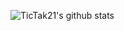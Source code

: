 ![TicTak21's github stats](https://github-readme-stats.vercel.app/api?username=TicTak21&show_icons=true&theme=onedark&count_private=true)
<!-- ![Top Langs](https://github-readme-stats.vercel.app/api/top-langs/?username=TicTak21&theme=onedark&layout=compact&langs_count=10&hide=Jupyter%20Notebook) -->
